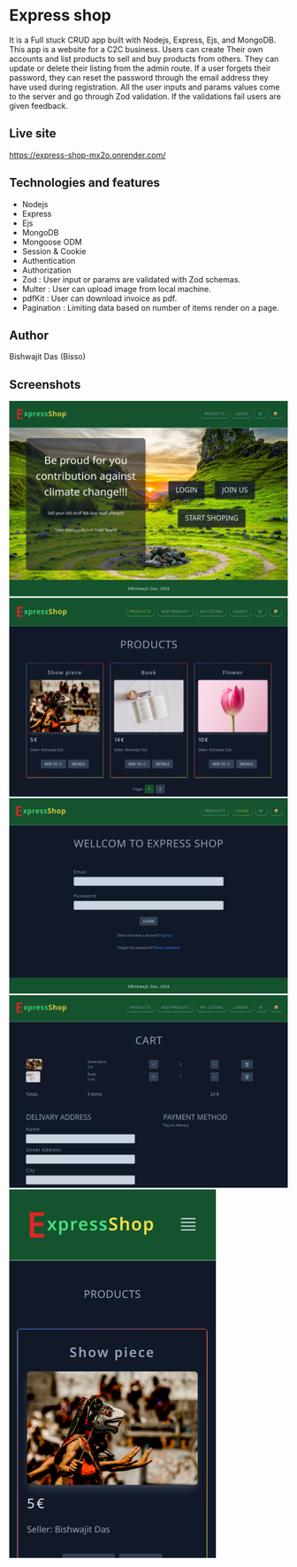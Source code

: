 # Express shop

It is a Full stuck CRUD app built with Nodejs, Express, Ejs, and MongoDB. This app is a website for a C2C business. Users can create Their own accounts and list products to sell and buy products from others. They can update or delete their listing from the admin route. If a user forgets their password, they can reset the password through the email address they have used during registration. All the user inputs and params values come to the server and go through Zod validation. If the validations fail users are given feedback.

## Live site

<a href="https://express-shop-mx2o.onrender.com" target="_blank" >https://express-shop-mx2o.onrender.com/</a>

## Technologies and features

- Nodejs
- Express
- Ejs
- MongoDB
- Mongoose ODM
- Session & Cookie
- Authentication
- Authorization
- Zod : User input or params are validated with Zod schemas.
- Multer : User can upload image from local machine.
- pdfKit : User can download invoice as pdf.
- Pagination : Limiting data based on number of items render on a page.

## Author

Bishwajit Das (Bisso)

## Screenshots

![projuct img](project_screen_shots/project_screenshot_home.png)
![project img](project_screen_shots/project_screenshot_products.png)
![project img](project_screen_shots/project_screenshot_login.png)
![project img](project_screen_shots/project_screenshot_cart.png)
![project img](project_screen_shots/project_screenshot_mobile.png)
